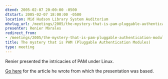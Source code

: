 ```yaml
---
dtend: 2005-02-07 20:00:00 -0500
dtstart: 2005-02-07 18:00:00 -0500
location: Mid Hudson Library System Auditorium
mhvlug_url: /meetings/2005/the-mystery-that-is-pam-pluggable-authentication-modules
presenter: Renier Morales
redirect_from:
- /meetings/2005/the-mystery-that-is-pam-pluggable-authentication-modules
title: The mystery that is PAM (Pluggable Authentication Modules)
type: meeting
---
```



Renier presented the intricacies of PAM under Linux.

[Go here](http://linux.sys-con.com/node/49058) for the article he wrote from which the presentation was based.